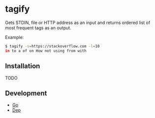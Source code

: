 # tagify

Gets STDIN, file or HTTP address as an input and returns ordered list of most frequent tags as an output.

Example:
```bash
$ tagify -s=https://stackoverflow.com -l=10
in to a of on How not using from with
```

## Installation

TODO

## Development

* [Go](https://golang.org/dl/)
* [Dep](https://golang.github.io/dep/docs/installation.html)